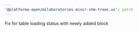 ```yaml
---
'@platforma-open/milaboratories.mixcr-shm-trees.ui': patch
---
```


Fix for table loading status with newly added block
